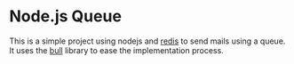 # Node.js Queue
This is a simple project using nodejs and [redis](https://redis.io) to send mails using a queue. It uses the [bull](https://optimalbits.github.io/bull/) library to ease the implementation process.
